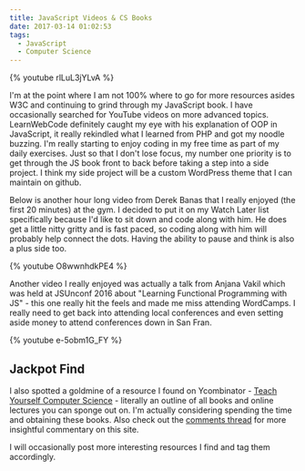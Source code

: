 ```yaml
---
title: JavaScript Videos & CS Books
date: 2017-03-14 01:02:53
tags:
  - JavaScript
  - Computer Science
---
```


{% youtube rlLuL3jYLvA %}

I'm at the point where I am not 100% where to go for more resources asides W3C and continuing to grind through my JavaScript book. I have occasionally searched for YouTube videos on more advanced topics. LearnWebCode definitely caught my eye with his explanation of OOP in JavaScript, it really rekindled what I learned from PHP and got my noodle buzzing. I'm really starting to enjoy coding in my free time as part of my daily exercises. Just so that I don't lose focus, my number one priority is to get through the JS book front to back before taking a step into a side project. I think my side project will be a custom WordPress theme that I can maintain on github.

Below is another hour long video from Derek Banas that I really enjoyed (the first 20 minutes) at the gym. I decided to put it on my Watch Later list specifically because I'd like to sit down and code along with him. He does get a little nitty gritty and is fast paced, so coding along with him will probably help connect the dots. Having the ability to pause and think is also a plus side too.

{% youtube O8wwnhdkPE4 %}

Another video I really enjoyed was actually a talk from Anjana Vakil which was held at JSUnconf 2016 about "Learning Functional Programming with JS" - this one really hit the feels and made me miss attending WordCamps. I really need to get back into attending local conferences and even setting aside money to attend conferences down in San Fran.

{% youtube e-5obm1G_FY %}

## Jackpot Find
I also spotted a goldmine of a resource I found on Ycombinator - [Teach Yourself Computer Science](https://teachyourselfcs.com/) - literally an outline of all books and online lectures you can sponge out on. I'm actually considering spending the time and obtaining these books. Also check out the [comments thread](https://news.ycombinator.com/item?id=13862284) for more insightful commentary on this site.

I will occasionally post more interesting resources I find and tag them accordingly.
